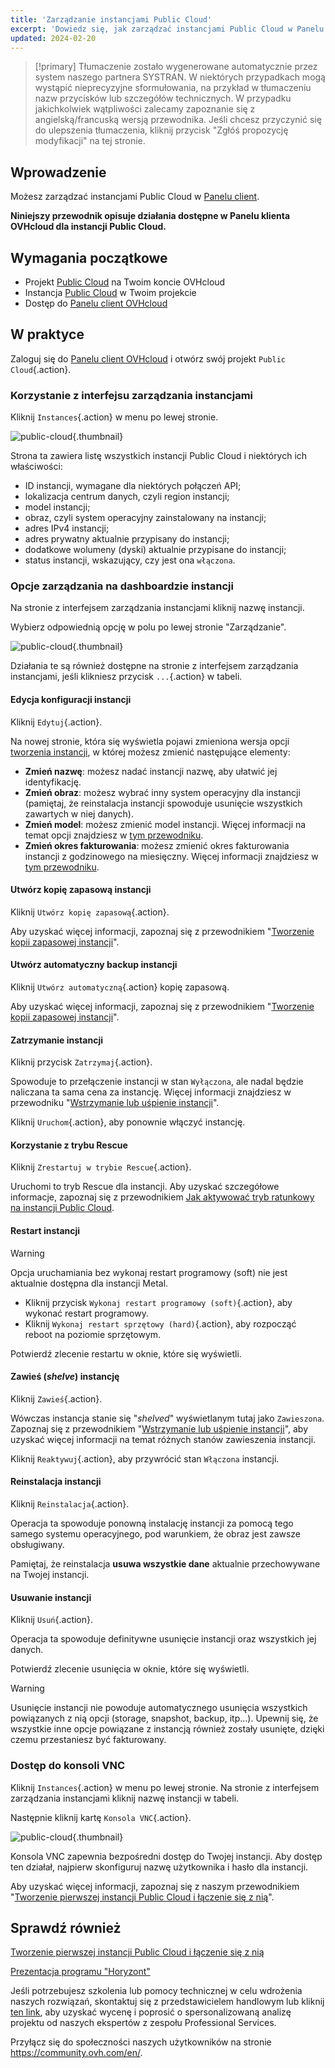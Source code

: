 ```yaml
---
title: 'Zarządzanie instancjami Public Cloud'
excerpt: 'Dowiedz się, jak zarządzać instancjami Public Cloud w Panelu klienta OVHcloud'
updated: 2024-02-20
---
```


> [!primary]
> Tłumaczenie zostało wygenerowane automatycznie przez system naszego partnera SYSTRAN. W niektórych przypadkach mogą wystąpić nieprecyzyjne sformułowania, na przykład w tłumaczeniu nazw przycisków lub szczegółów technicznych. W przypadku jakichkolwiek wątpliwości zalecamy zapoznanie się z angielską/francuską wersją przewodnika. Jeśli chcesz przyczynić się do ulepszenia tłumaczenia, kliknij przycisk "Zgłóś propozycję modyfikacji" na tej stronie.
> 

## Wprowadzenie

Możesz zarządzać instancjami Public Cloud w [Panelu client](/links/manager).

**Niniejszy przewodnik opisuje działania dostępne w Panelu klienta OVHcloud dla instancji Public Cloud.**

## Wymagania początkowe

- Projekt [Public Cloud](https://www.ovhcloud.com/pl/public-cloud/) na Twoim koncie OVHcloud
- Instancja [Public Cloud](/pages/public_cloud/compute/public-cloud-first-steps) w Twoim projekcie
- Dostęp do [Panelu client OVHcloud](/links/manager)

## W praktyce

Zaloguj się do [Panelu client OVHcloud](/links/manager) i otwórz swój projekt `Public Cloud`{.action}. 

### Korzystanie z interfejsu zarządzania instancjami

Kliknij `Instances`{.action} w menu po lewej stronie. 

![public-cloud](images/compute-2024.png){.thumbnail}

Strona ta zawiera listę wszystkich instancji Public Cloud i niektórych ich właściwości:

- ID instancji, wymagane dla niektórych połączeń API;
- lokalizacja centrum danych, czyli region instancji;
- model instancji;
- obraz, czyli system operacyjny zainstalowany na instancji;
- adres IPv4 instancji;
- adres prywatny aktualnie przypisany do instancji;
- dodatkowe wolumeny (dyski) aktualnie przypisane do instancji;
- status instancji, wskazujący, czy jest ona `włączona`.

### Opcje zarządzania na dashboardzie instancji

Na stronie z interfejsem zarządzania instancjami kliknij nazwę instancji.

Wybierz odpowiednią opcję w polu po lewej stronie "Zarządzanie".

![public-cloud](images/management.png){.thumbnail}

Działania te są również dostępne na stronie z interfejsem zarządzania instancjami, jeśli klikniesz przycisk `...`{.action} w tabeli.

#### Edycja konfiguracji instancji

Kliknij `Edytuj`{.action}.

Na nowej stronie, która się wyświetla pojawi zmieniona wersja opcji [tworzenia instancji](/pages/public_cloud/compute/public-cloud-first-steps), w której możesz zmienić następujące elementy:

- **Zmień nazwę**: możesz nadać instancji nazwę, aby ułatwić jej identyfikację.
- **Zmień obraz**: możesz wybrać inny system operacyjny dla instancji (pamiętaj, że reinstalacja instancji spowoduje usunięcie wszystkich zawartych w niej danych).
- **Zmień model**: możesz zmienić model instancji. Więcej informacji na temat opcji znajdziesz w [tym przewodniku](/pages/public_cloud/compute/public-cloud-first-steps#krok-3-tworzenie-instancji).
- **Zmień okres fakturowania**: możesz zmienić okres fakturowania instancji z godzinowego na miesięczny. Więcej informacji znajdziesz w [tym przewodniku](/pages/account_and_service_management/managing_billing_payments_and_services/changing_hourly_monthly_billing).

#### Utwórz kopię zapasową instancji

Kliknij `Utwórz kopię zapasową`{.action}.

Aby uzyskać więcej informacji, zapoznaj się z przewodnikiem "[Tworzenie kopii zapasowej instancji](/pages/public_cloud/compute/save_an_instance)". 

#### Utwórz automatyczny backup instancji

Kliknij `Utwórz automatyczną`{.action} kopię zapasową.

Aby uzyskać więcej informacji, zapoznaj się z przewodnikiem "[Tworzenie kopii zapasowej instancji](/pages/public_cloud/compute/save_an_instance#tworzenie-zautomatyzowanych-kopii-zapasowych-instancji)".

#### Zatrzymanie instancji

Kliknij przycisk `Zatrzymaj`{.action}.

Spowoduje to przełączenie instancji w stan `Wyłączona`, ale nadal będzie naliczana ta sama cena za instancję. Więcej informacji znajdziesz w przewodniku "[Wstrzymanie lub uśpienie instancji](/pages/public_cloud/compute/suspend_or_pause_an_instance#zatrzymaj-suspend-instancje)".

Kliknij `Uruchom`{.action}, aby ponownie włączyć instancję.

#### Korzystanie z trybu Rescue

Kliknij `Zrestartuj w trybie Rescue`{.action}.

Uruchomi to tryb Rescue dla instancji. Aby uzyskać szczegółowe informacje, zapoznaj się z przewodnikiem [Jak aktywować tryb ratunkowy na instancji Public Cloud](/pages/public_cloud/compute/put_an_instance_in_rescue_mode).

#### Restart instancji 

> [!warning]
> Opcja uruchamiania bez wykonaj restart programowy (soft) nie jest aktualnie dostępna dla instancji Metal.
>

- Kliknij przycisk `Wykonaj restart programowy (soft)`{.action}, aby wykonać restart programowy.
- Kliknij `Wykonaj restart sprzętowy (hard)`{.action}, aby rozpocząć reboot na poziomie sprzętowym.

Potwierdź zlecenie restartu w oknie, które się wyświetli.

#### Zawieś (*shelve*) instancję

Kliknij `Zawieś`{.action}.

Wówczas instancja stanie się "*shelved*" wyświetlanym tutaj jako `Zawieszona`. Zapoznaj się z przewodnikiem "[Wstrzymanie lub uśpienie instancji](/pages/public_cloud/compute/suspend_or_pause_an_instance#zawies-shelve-instancje)", aby uzyskać więcej informacji na temat różnych stanów zawieszenia instancji.

Kliknij `Reaktywuj`{.action}, aby przywrócić stan `Włączona` instancji.

#### Reinstalacja instancji 

Kliknij `Reinstalacja`{.action}.

Operacja ta spowoduje ponowną instalację instancji za pomocą tego samego systemu operacyjnego, pod warunkiem, że obraz jest zawsze obsługiwany.

Pamiętaj, że reinstalacja **usuwa wszystkie dane** aktualnie przechowywane na Twojej instancji.

#### Usuwanie instancji

Kliknij `Usuń`{.action}.

Operacja ta spowoduje definitywne usunięcie instancji oraz wszystkich jej danych.

Potwierdź zlecenie usunięcia w oknie, które się wyświetli.

> [!warning]
> Usunięcie instancji nie powoduje automatycznego usunięcia wszystkich powiązanych z nią opcji (storage, snapshot, backup, itp...). Upewnij się, że wszystkie inne opcje powiązane z instancją również zostały usunięte, dzięki czemu przestaniesz być fakturowany.
>

### Dostęp do konsoli VNC <a name="accessvnc"></a>

Kliknij `Instances`{.action} w menu po lewej stronie. Na stronie z interfejsem zarządzania instancjami kliknij nazwę instancji w tabeli.

Następnie kliknij kartę `Konsola VNC`{.action}.

![public-cloud](images/vnc1.png){.thumbnail}

Konsola VNC zapewnia bezpośredni dostęp do Twojej instancji. Aby dostęp ten działał, najpierw skonfiguruj nazwę użytkownika i hasło dla instancji. 

Aby uzyskać więcej informacji, zapoznaj się z naszym przewodnikiem "[Tworzenie pierwszej instancji Public Cloud i łączenie się z nią](/pages/public_cloud/compute/public-cloud-first-steps#connect-to-instance)".

## Sprawdź również

[Tworzenie pierwszej instancji Public Cloud i łączenie się z nią](/pages/public_cloud/compute/public-cloud-first-steps)

[Prezentacja programu "Horyzont"](/pages/public_cloud/compute/introducing_horizon)

Jeśli potrzebujesz szkolenia lub pomocy technicznej w celu wdrożenia naszych rozwiązań, skontaktuj się z przedstawicielem handlowym lub kliknij [ten link](/links/professional-services), aby uzyskać wycenę i poprosić o spersonalizowaną analizę projektu od naszych ekspertów z zespołu Professional Services.

Przyłącz się do społeczności naszych użytkowników na stronie <https://community.ovh.com/en/>.